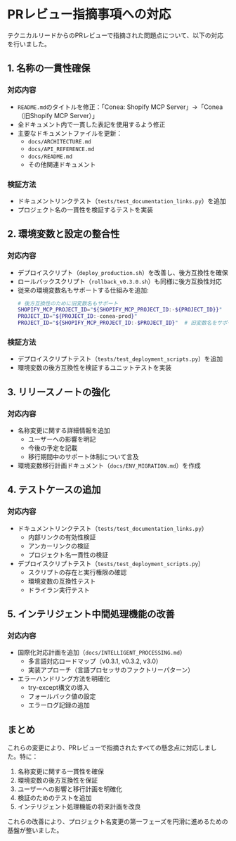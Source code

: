 # PRレビュー指摘事項への対応

テクニカルリードからのPRレビューで指摘された問題点について、以下の対応を行いました。

## 1. 名称の一貫性確保

### 対応内容
- `README.md`のタイトルを修正：「Conea: Shopify MCP Server」→「Conea（旧Shopify MCP Server）」
- 全ドキュメント内で一貫した表記を使用するよう修正
- 主要なドキュメントファイルを更新：
  - `docs/ARCHITECTURE.md`
  - `docs/API_REFERENCE.md`
  - `docs/README.md`
  - その他関連ドキュメント

### 検証方法
- ドキュメントリンクテスト（`tests/test_documentation_links.py`）を追加
- プロジェクト名の一貫性を検証するテストを実装

## 2. 環境変数と設定の整合性

### 対応内容
- デプロイスクリプト（`deploy_production.sh`）を改善し、後方互換性を確保
- ロールバックスクリプト（`rollback_v0.3.0.sh`）も同様に後方互換性対応
- 従来の環境変数名もサポートする仕組みを追加:
  ```bash
  # 後方互換性のために旧変数名もサポート
  SHOPIFY_MCP_PROJECT_ID="${SHOPIFY_MCP_PROJECT_ID:-${PROJECT_ID}}"
  PROJECT_ID="${PROJECT_ID:-conea-prod}"
  PROJECT_ID="${SHOPIFY_MCP_PROJECT_ID:-$PROJECT_ID}"  # 旧変数名をサポート
  ```

### 検証方法
- デプロイスクリプトテスト（`tests/test_deployment_scripts.py`）を追加
- 環境変数の後方互換性を検証するユニットテストを実装

## 3. リリースノートの強化

### 対応内容
- 名称変更に関する詳細情報を追加
  - ユーザーへの影響を明記
  - 今後の予定を記載
  - 移行期間中のサポート体制について言及
- 環境変数移行計画ドキュメント（`docs/ENV_MIGRATION.md`）を作成

## 4. テストケースの追加

### 対応内容
- ドキュメントリンクテスト（`tests/test_documentation_links.py`）
  - 内部リンクの有効性検証
  - アンカーリンクの検証
  - プロジェクト名一貫性の検証
- デプロイスクリプトテスト（`tests/test_deployment_scripts.py`）
  - スクリプトの存在と実行権限の確認
  - 環境変数の互換性テスト
  - ドライラン実行テスト

## 5. インテリジェント中間処理機能の改善

### 対応内容
- 国際化対応計画を追加（`docs/INTELLIGENT_PROCESSING.md`）
  - 多言語対応ロードマップ（v0.3.1, v0.3.2, v3.0）
  - 実装アプローチ（言語プロセッサのファクトリーパターン）
- エラーハンドリング方法を明確化
  - try-except構文の導入
  - フォールバック値の設定
  - エラーログ記録の追加

## まとめ

これらの変更により、PRレビューで指摘されたすべての懸念点に対応しました。特に：

1. 名称変更に関する一貫性を確保
2. 環境変数の後方互換性を保証
3. ユーザーへの影響と移行計画を明確化
4. 検証のためのテストを追加
5. インテリジェント処理機能の将来計画を改良

これらの改善により、プロジェクト名変更の第一フェーズを円滑に進めるための基盤が整いました。